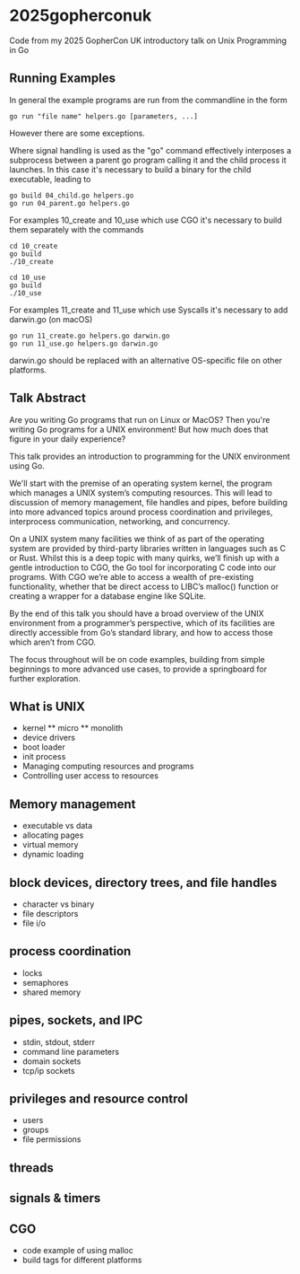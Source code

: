 # 2025gopherconuk
Code from my 2025 GopherCon UK introductory talk on Unix Programming in Go

## Running Examples

In general the example programs are run from the commandline in the form

	go run "file name" helpers.go [parameters, ...]

However there are some exceptions.

Where signal handling is used as the "go" command effectively interposes a subprocess between a parent go program calling it and the child process it launches. In this case it's necessary to build a binary for the child executable, leading to

	go build 04_child.go helpers.go
	go run 04_parent.go helpers.go

For examples 10_create and 10_use which use CGO it's necessary to build them separately with the commands

	cd 10_create
	go build
	./10_create

	cd 10_use
	go build
	./10_use

For examples 11_create and 11_use which use Syscalls it's necessary to add darwin.go (on macOS)

	go run 11_create.go helpers.go darwin.go
	go run 11_use.go helpers.go darwin.go


darwin.go should be replaced with an alternative OS-specific file on other platforms.


## Talk Abstract

Are you writing Go programs that run on Linux or MacOS? Then you're writing Go programs for a UNIX environment! But how much does that figure in your daily experience?

This talk provides an introduction to programming for the UNIX environment using Go.

We'll start with the premise of an operating system kernel, the program which manages a UNIX system’s computing resources. This will lead to discussion of memory management, file handles and pipes, before building into more advanced topics around process coordination and privileges, interprocess communication, networking, and concurrency.

On a UNIX system many facilities we think of as part of the operating system are provided by third-party libraries written in languages such as C or Rust. Whilst this is a deep topic with many quirks, we’ll finish up with a gentle introduction to CGO, the Go tool for incorporating C code into our programs. With CGO we’re able to access a wealth of pre-existing functionality, whether that be direct access to LIBC’s malloc() function or creating a wrapper for a database engine like SQLite.

By the end of this talk you should have a broad overview of the UNIX environment from a programmer’s perspective, which of its facilities are directly accessible from Go’s standard library, and how to access those which aren’t from CGO.

The focus throughout will be on code examples, building from simple beginnings to more advanced use cases, to provide a springboard for further exploration.


## What is UNIX

* kernel
** micro
** monolith
* device drivers
* boot loader
* init process
* Managing computing resources and programs
* Controlling user access to resources

## Memory management

* executable vs data
* allocating pages
* virtual memory
* dynamic loading

## block devices, directory trees, and file handles

* character vs binary
* file descriptors
* file i/o

## process coordination

* locks
* semaphores
* shared memory

## pipes, sockets, and IPC

* stdin, stdout, stderr
* command line parameters
* domain sockets
* tcp/ip sockets

## privileges and resource control

* users
* groups
* file permissions

## threads

## signals & timers

## CGO

* code example of using malloc
* build tags for different platforms